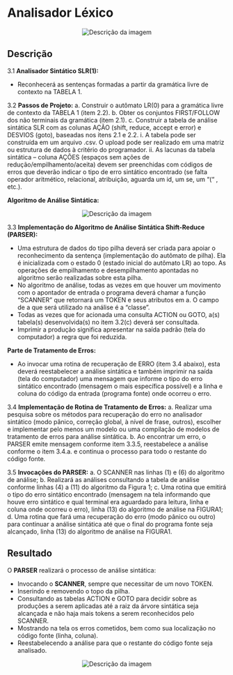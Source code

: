 # Analisador Léxico

<p align="center">
  <img src="https://github.com/FDaniela/CompiladorMGol/assets/102395421/dc0c2e9e-5db2-4481-ac8f-05812af66144" alt="Descrição da imagem">
</p>

## Descrição

3.1 **Analisador Sintático SLR(1):**
   - Reconhecerá as sentenças formadas a partir da gramática livre de contexto na TABELA 1.

3.2 **Passos de Projeto:**
   a. Construir o autômato LR(0) para a gramática livre de contexto da TABELA 1 (item 2.2).
   b. Obter os conjuntos FIRST/FOLLOW dos não terminais da gramática (item 2.1).
   c. Construir a tabela de análise sintática SLR com as colunas AÇÃO (shift, reduce, accept e error) e DESVIOS (goto), baseadas nos itens 2.1 e 2.2.
      i. A tabela pode ser construída em um arquivo .csv. O upload pode ser realizado em uma matriz ou estrutura de dados à critério do programador.
      ii. As lacunas da tabela sintática – coluna AÇÕES (espaços sem ações de redução/empilhamento/aceita) devem ser preenchidas com códigos de erros que deverão indicar o tipo de erro sintático encontrado (se falta operador aritmético, relacional, atribuição, aguarda um id, um se, um “(“ , etc.).

**Algoritmo de Análise Sintática:**

<p align="center">
  <img src="https://github.com/FDaniela/CompiladorMGol/assets/102395421/c39117f0-f340-4f02-b376-d93768b09d79" alt="Descrição da imagem">
</p>

3.3 **Implementação do Algoritmo de Análise Sintática Shift-Reduce (PARSER):**
   - Uma estrutura de dados do tipo pilha deverá ser criada para apoiar o reconhecimento da sentença (implementação do autômato de pilha). Ela é inicializada com o estado 0 (estado inicial do autômato LR) ao topo. As operações de empilhamento e desempilhamento apontadas no algoritmo serão realizadas sobre esta pilha.
   - No algoritmo de análise, todas as vezes em que houver um movimento com o apontador de entrada o programa deverá chamar a função “SCANNER” que retornará um TOKEN e seus atributos em a. O campo de a que será utilizado na análise é a “classe”.
   - Todas as vezes que for acionada uma consulta ACTION ou GOTO, a(s) tabela(s) desenvolvida(s) no item 3.2(c) deverá ser consultada.
   - Imprimir a produção significa apresentar na saída padrão (tela do computador) a regra que foi reduzida.

**Parte de Tratamento de Erros:**
   - Ao invocar uma rotina de recuperação de ERRO (item 3.4 abaixo), esta deverá reestabelecer a análise sintática e também imprimir na saída (tela do computador) uma mensagem que informe o tipo do erro sintático encontrado (mensagem o mais específica possível) e a linha e coluna do código da entrada (programa fonte) onde ocorreu o erro.

3.4 **Implementação de Rotina de Tratamento de Erros:**
   a. Realizar uma pesquisa sobre os métodos para recuperação do erro no analisador sintático (modo pânico, correção global, à nível de frase, outros), escolher e implementar pelo menos um modelo ou uma compilação de modelos de tratamento de erros para análise sintática.
   b. Ao encontrar um erro, o PARSER emite mensagem conforme item 3.3.5, reestabelece a análise conforme o item 3.4.a. e continua o processo para todo o restante do código fonte.

3.5 **Invocações do PARSER:**
   a. O SCANNER nas linhas (1) e (6) do algoritmo de análise;
   b. Realizará as análises consultando a tabela de análise conforme linhas (4) a (11) do algoritmo da Figura 1;
   c. Uma rotina que emitirá o tipo do erro sintático encontrado (mensagem na tela informando que houve erro sintático e qual terminal era aguardado para leitura, linha e coluna onde ocorreu o erro), linha (13) do algoritmo de análise na FIGURA1;
   d. Uma rotina que fará uma recuperação do erro (modo pânico ou outro) para continuar a análise sintática até que o final do programa fonte seja alcançado, linha (13) do algoritmo de análise na FIGURA1.



## Resultado

O **PARSER** realizará o processo de análise sintática:

- Invocando o **SCANNER**, sempre que necessitar de um novo TOKEN.
- Inserindo e removendo o topo da pilha.
- Consultando as tabelas ACTION e GOTO para decidir sobre as produções a serem aplicadas até a raiz da árvore sintática seja alcançada e não haja mais tokens a serem reconhecidos pelo SCANNER.
- Mostrando na tela os erros cometidos, bem como sua localização no código fonte (linha, coluna).
- Reestabelecendo a análise para que o restante do código fonte seja analisado.

<p align="center">
  <img src="https://github.com/FDaniela/CompiladorMGol/assets/102395421/c3eb98a9-a6e9-4283-a90c-40c2fdc9e887" alt="Descrição da imagem">
</p>

